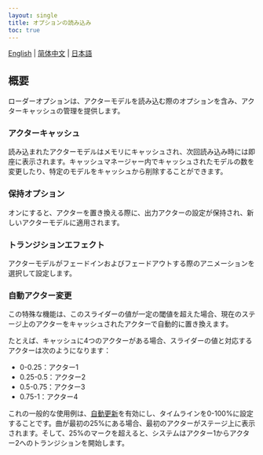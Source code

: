 ```yaml
---
layout: single
title: オプションの読み込み
toc: true
---
```

[English](/dancexr/features/loader_options) | [简体中文](/zh/dancexr/features/loader_options) | [日本語](/jp/dancexr/features/loader_options)


## 概要
ローダーオプションは、アクターモデルを読み込む際のオプションを含み、アクターキャッシュの管理を提供します。

### アクターキャッシュ
読み込まれたアクターモデルはメモリにキャッシュされ、次回読み込み時には即座に表示されます。キャッシュマネージャー内でキャッシュされたモデルの数を変更したり、特定のモデルをキャッシュから削除することができます。

### 保持オプション
オンにすると、アクターを置き換える際に、出力アクターの設定が保持され、新しいアクターモデルに適用されます。

### トランジションエフェクト
アクターモデルがフェードインおよびフェードアウトする際のアニメーションを選択して設定します。

### 自動アクター変更
この特殊な機能は、このスライダーの値が一定の閾値を超えた場合、現在のステージ上のアクターをキャッシュされたアクターで自動的に置き換えます。

たとえば、キャッシュに4つのアクターがある場合、スライダーの値と対応するアクターは次のようになります：
* 0-0.25：アクター1
* 0.25-0.5：アクター2
* 0.5-0.75：アクター3
* 0.75-1：アクター4

これの一般的な使用例は、[自動更新](autoupdate)を有効にし、タイムラインを0-100%に設定することです。曲が最初の25%にある場合、最初のアクターがステージ上に表示されます。そして、25%のマークを超えると、システムはアクター1からアクター2へのトランジションを開始します。